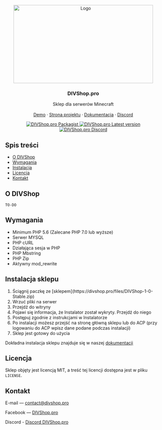 <p align="center">
  <a href="https://divshop.pro">
    <img src="https://cdn-n.divshop.pro/images/divshop-logo.png" alt="Logo" width="450" height="253">
  </a>

  <h3 align="center">DIVShop.pro</h3>

  <p align="center">
    Sklep dla serwerów Minecraft
    <br>
    <br>
    <a href="https://demo.divshop.pro/">Demo</a>
    ·
    <a href="https://divshop.pro/">Strona projektu</a>
    ·
    <a href="https://divshop.pro/docs/">Dokumentacja</a>
    ·
    <a href="https://divshop.pro/discord/">Discord</a>
  </p>
  <p align="center">
    <a href="#">
      <img src="https://img.shields.io/packagist/dm/divshop/divshop" alt="DIVShop.pro Packagist">
    </a>
    <a href="#">
      <img src="https://img.shields.io/github/v/release/divshop/divshop?include_prereleases&sort=semver" alt="DIVShop.pro Latest version">
    </a>
    <a href="https://divshop.pro/discord/">
      <img src="https://img.shields.io/discord/768411593288712194?label=discord" alt="DIVShop.pro Discord">
    </a>
  </p>
</p>



## Spis treści

* [O DIVShop](#o-divshop)
* [Wymagania](#wymagania)
* [Instalacja](#instalacja-sklepu)
* [Licencja](#licencja)
* [Kontakt](#kontakt)




## O DIVShop

`TO-DO`



## Wymagania

<ul>
  <li>Minimum PHP 5.6 (Zalecane PHP 7.0 lub wyższe)</li>
  <li>Serwer MYSQL</li>
  <li>PHP cURL</li>
  <li>Działająca sesja w PHP</li>
  <li>PHP Mbstring</li>
  <li>PHP Zip</li>
  <li>Aktywny mod_rewrite</li>
</ul>


## Instalacja sklepu
 
<ol>
  <li>Ściągnij paczkę ze [sklepem](https://divshop.pro/files/DIVShop-1-0-Stable.zip)</li>
  <li>Wrzuć pliki na serwer</li>
  <li>Przejdź do witryny</li>
  <li>Pojawi się informacja, że Instalator został wykryty. Przejdź do niego</li>
  <li>Postępuj zgodnie z instrukcjami w Instalatorze</li>
  <li>Po instalacji możesz przejść na stronę główną sklepu lub do ACP (przy logowaniu do ACP wpisz dane podane podczas instalacji)</li>
  <li>Sklep jest gotowy do użycia</li>
</ol>
 
Dokładna instalacja sklepu znajduje się w naszej <a href="https://divshop.pro/docs/#instalacja-divshop" target="_blank">dokumentacji</a>




## Licencja

Sklep objęty jest licencją MIT, a treść tej licencji dostępna jest w pliku `LICENSE`.




## Kontakt

E-mail — contact@divshop.pro

Facebook — [DIVShop.pro](https://facebook.com/divshoppro)

Discord - [Discord DIVShop.pro](https://divshop.pro/discord/)
